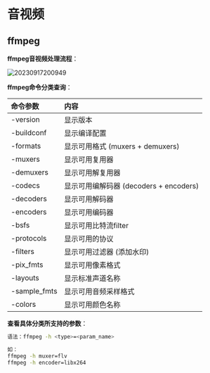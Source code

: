 # 音视频

## ffmpeg

**ffmpeg音视频处理流程**：

![20230917200949](https://image-hosting-1313474851.cos.ap-shanghai.myqcloud.com/Notes/20230917200949.png)

**ffmpeg命令分类查询**：

命令参数 | 内容
:---|:---
-version | 显示版本
-buildconf | 显示编译配置
-formats | 显示可用格式 (muxers + demuxers)
-muxers | 显示可用复用器
-demuxers | 显示可用解复用器
-codecs | 显示可用编解码器 (decoders + encoders)
-decoders | 显示可用解码器
-encoders | 显示可用编码器
-bsfs | 显示可用比特流filter
-protocols | 显示可用的协议
-filters | 显示可用过滤器 (添加水印)
-pix_fmts | 显示可用像素格式
-layouts | 显示标准声道名称
-sample_fmts | 显示可用音频采样格式
-colors | 显示可用颜色名称

**查看具体分类所支持的参数**：

```sh
语法：ffmpeg -h <type>=<param_name>

如：
ffmpeg -h muxer=flv
ffmpeg -h encoder=libx264
```
